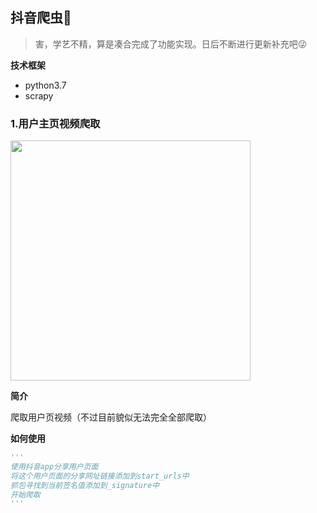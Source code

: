 ## 抖音爬虫🎵

> 害，学艺不精，算是凑合完成了功能实现。日后不断进行更新补充吧😜

**技术框架**

- python3.7
- scrapy

### 1.用户主页视频爬取

<img style="width:40vw;" src="https://ericamblog.oss-cn-shanghai.aliyuncs.com/2020/QQ%E5%9B%BE%E7%89%8720210309235217.png">

**简介**

爬取用户页视频（不过目前貌似无法完全全部爬取）

**如何使用**

```python
'''
使用抖音app分享用户页面
将这个用户页面的分享网址链接添加到start_urls中
抓包寻找到当前签名值添加到_signature中
开始爬取
'''
```



